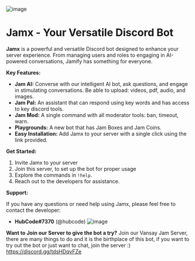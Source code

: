 ![image](https://github.com/user-attachments/assets/969dc7e8-0753-4dce-a4ee-7870bc58e82f)

# Jamx - Your Versatile Discord Bot
**Jamx** is a powerful and versatile Discord bot designed to enhance your server experience. From managing users and roles to engaging in AI-powered conversations, Jamify has something for everyone.

**Key Features:**

* **Jam AI:** Converse with our intelligent AI bot, ask questions, and engage in stimulating conversations. Be able to upload: videos, pdf, audio, and images. 
* **Jam Pal:** An assistant that can respond using key words and has access to key discord tools.
* **Jam Mod:** A single command with all moderator tools: ban, timeout, warn.
* **Playgrounds:** A new bot that has Jam Boxes and Jam Coins.
* **Easy Installation:** Add Jamx to your server with a single click using the link provided.

**Get Started:**

1. Invite Jamx to your server
2. Join this server, to set up the bot for proper usage 
3. Explore the commands in `!help`.
4. Reach out to the developers for assistance.


**Support:**

If you have any questions or need help using Jamx, please feel free to contact the developer:

* **HubCode#7370** (@hubcode)
![image](https://github.com/user-attachments/assets/53a6bba3-1df4-4201-9677-6c602e3ceab6
)

**Want to Join our Server to give the bot a try?**
Join our Vansay Jam Server, there are many things to do and it is the birthplace of this bot, if you want to try out the bot or just want to chat, join the server :)
https://discord.gg/tdsHDqvFZe
